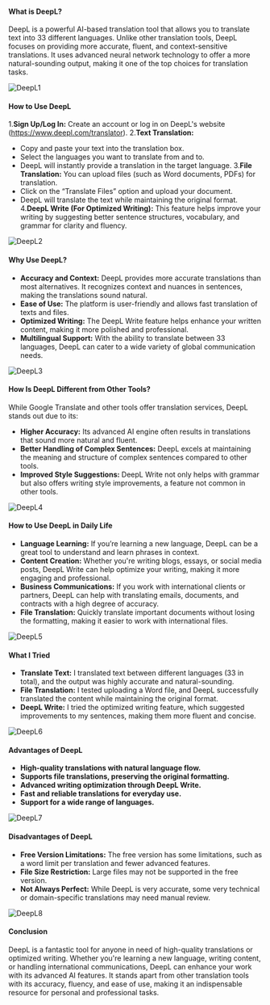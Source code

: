 #### What is DeepL?

DeepL is a powerful AI-based translation tool that allows you to translate text into 33 different languages. Unlike other translation tools, DeepL focuses on providing more accurate, fluent, and context-sensitive translations. It uses advanced neural network technology to offer a more natural-sounding output, making it one of the top choices for translation tasks.

![DeepL1](https://github.com/user-attachments/assets/752f14ce-2246-4383-a919-ba5ad9e51f7b)

#### How to Use DeepL

1.**Sign Up/Log In:** Create an account or log in on DeepL's website (https://www.deepl.com/translator).
2.**Text Translation:**
- Copy and paste your text into the translation box.
- Select the languages you want to translate from and to.
- DeepL will instantly provide a translation in the target language.
3.**File Translation:** You can upload files (such as Word documents, PDFs) for translation.
- Click on the “Translate Files” option and upload your document.
- DeepL will translate the text while maintaining the original format.
4.**DeepL Write (For Optimized Writing):** This feature helps improve your writing by suggesting better sentence structures, vocabulary, and grammar for clarity and fluency.

![DeepL2](https://github.com/user-attachments/assets/86052703-53c8-40b0-b4af-e8fa0f7749ff)

#### Why Use DeepL?

- **Accuracy and Context:** DeepL provides more accurate translations than most alternatives. It recognizes context and nuances in sentences, making the translations sound natural.
- **Ease of Use:** The platform is user-friendly and allows fast translation of texts and files.
- **Optimized Writing:** The DeepL Write feature helps enhance your written content, making it more polished and professional.
- **Multilingual Support:** With the ability to translate between 33 languages, DeepL can cater to a wide variety of global communication needs.

![DeepL3](https://github.com/user-attachments/assets/113737b4-8ae0-4c1d-8859-ca78ccc85b3a)

#### How Is DeepL Different from Other Tools?

While Google Translate and other tools offer translation services, DeepL stands out due to its:

- **Higher Accuracy:** Its advanced AI engine often results in translations that sound more natural and fluent.
- **Better Handling of Complex Sentences:** DeepL excels at maintaining the meaning and structure of complex sentences compared to other tools.
- **Improved Style Suggestions:** DeepL Write not only helps with grammar but also offers writing style improvements, a feature not common in other tools.

![DeepL4](https://github.com/user-attachments/assets/872b1740-f08e-47b4-a121-d97c503ca882)

#### How to Use DeepL in Daily Life

- **Language Learning:** If you’re learning a new language, DeepL can be a great tool to understand and learn phrases in context.
- **Content Creation:** Whether you're writing blogs, essays, or social media posts, DeepL Write can help optimize your writing, making it more engaging and professional.
- **Business Communications:** If you work with international clients or partners, DeepL can help with translating emails, documents, and contracts with a high degree of accuracy.
- **File Translation:** Quickly translate important documents without losing the formatting, making it easier to work with international files.

![DeepL5](https://github.com/user-attachments/assets/e511e5d9-c439-4cd2-a904-fed80baf3c23)

#### What I Tried

- **Translate Text:** I translated text between different languages (33 in total), and the output was highly accurate and natural-sounding.
- **File Translation:** I tested uploading a Word file, and DeepL successfully translated the content while maintaining the original format.
- **DeepL Write:** I tried the optimized writing feature, which suggested improvements to my sentences, making them more fluent and concise.

![DeepL6](https://github.com/user-attachments/assets/8ce45ed4-8bb4-49d6-8d41-9f00952638fd)

#### Advantages of DeepL

- **High-quality translations with natural language flow.**
- **Supports file translations, preserving the original formatting.**
- **Advanced writing optimization through DeepL Write.**
- **Fast and reliable translations for everyday use.**
- **Support for a wide range of languages.**

![DeepL7](https://github.com/user-attachments/assets/7188a3aa-f075-46fd-80e4-0b305aa94300)

#### Disadvantages of DeepL

- **Free Version Limitations:** The free version has some limitations, such as a word limit per translation and fewer advanced features.
- **File Size Restriction:** Large files may not be supported in the free version.
- **Not Always Perfect:** While DeepL is very accurate, some very technical or domain-specific translations may need manual review.

![DeepL8](https://github.com/user-attachments/assets/b42493cc-1941-4104-9a3f-2fe2dd5e77a7)

#### Conclusion

DeepL is a fantastic tool for anyone in need of high-quality translations or optimized writing. Whether you're learning a new language, writing content, or handling international communications, DeepL can enhance your work with its advanced AI features. It stands apart from other translation tools with its accuracy, fluency, and ease of use, making it an indispensable resource for personal and professional tasks.
